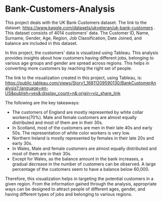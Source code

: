 # Bank-Customers-Analysis

This project deals with the UK Bank Customers dataset. 
The link to the dataset: https://www.kaggle.com/datasets/ukveteran/uk-bank-customers . 
This dataset consists of 4014 customers' data. The Customer ID, Name, Surname, Gender, Age, Region, Job Classification, Date Joined, and balance are included in this dataset. 

In this project, the customers' data is visualized using Tableau. This analysis provides insights about how customers having different jobs, belonging to various age groups and gender are spread across regions. This helps in converting more customers by reaching the right set of people. 

The link to the visualization created in this project, using Tableau, is: https://public.tableau.com/views/Story1_16811209590130/BankCustomerAnalysis?:language=en-US&publish=yes&:display_count=n&:origin=viz_share_link

The following are the key takeaways:
* The customers of England are mostly represented by white collar workers(70%). Male and female customers are almost equally distributed and most of them are in their 30s. 
* In Scotland, most of the customers are  men in their late 40s and early 50s. The representation of white color workers is very low.
* Northern Ireland is mostly represented by females in their late 20s and early 30s. 
* In Wales, Male and female customers are almost equally distributed and most of them are in their 30s. 
* Except for Wales, as the balance amount in the bank increases, a gradual decrease in the number of customers can be observed. A large percentage of the customers seem to have a balance below 60,000. 

Therefore, this visualization helps in targeting the potential customers in a given region. From the information gained through the analysis, appropriate ways can be designed to attract people of different ages, gender, and having different types of jobs and belonging to various regions.
